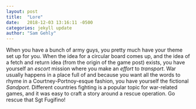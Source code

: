 ```yaml
---
layout: post
title:  "Lore"
date:   2018-12-03 13:16:11 -0500
categories: jekyll update
author: "Sam Gehly"
--- 
```

When you have a bunch of army guys, you pretty much have your theme set up for you. When the idea for a circular board comes up, and the idea of a fetch and return idea (from the origin of the game post) exists, you have yourself an *escort* mission where you make an *effort* to *transport*. War usually happens in a place full of and because you want all the words to rhyme in a Courtney-Portnoy-esque fashion, you have yourself the fictional *Sandport*. Different countries fighting is a popular topic for war-related games, and it was easy to craft a story around a rescue operation. Go rescue that Sgt Fugifino!